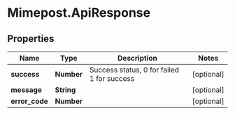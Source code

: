 # Mimepost.ApiResponse

## Properties
Name | Type | Description | Notes
------------ | ------------- | ------------- | -------------
**success** | **Number** | Success status, 0 for failed 1 for success | [optional] 
**message** | **String** |  | [optional] 
**error_code** | **Number** |  | [optional] 


